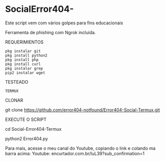 # SocialError404-  
Este script vem com vários golpes para fins educacionais  
  
 Ferramenta de phishing com Ngrok incluída.

REQUERIMIENTOS

    pkg instalar git
    pkg install python2
    pkg install php
    pkg install curl
    pkg instalar grep
    pip2 instalar wget

TESTEADO

    TERMUX

CLONAR

git clone https://github.com/error404-notfound/Error404-Social-Termux.git

EXECUTE O SCRIPT 

cd Social-Error404-Termux

python2 Error404.py

Para mais, acesse o meu canal do Youtube, copiando o link e colando ma barra acima: Youtube: encurtador.com.br/luL39?sub_confirmation=1
